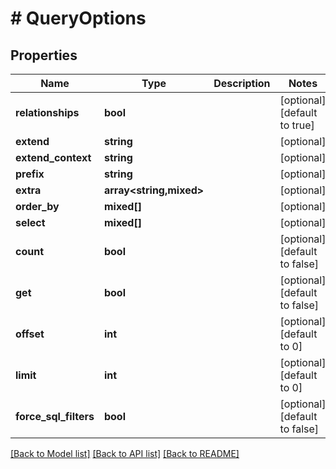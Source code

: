 # # QueryOptions

## Properties

Name | Type | Description | Notes
------------ | ------------- | ------------- | -------------
**relationships** | **bool** |  | [optional] [default to true]
**extend** | **string** |  | [optional]
**extend_context** | **string** |  | [optional]
**prefix** | **string** |  | [optional]
**extra** | **array<string,mixed>** |  | [optional]
**order_by** | **mixed[]** |  | [optional]
**select** | **mixed[]** |  | [optional]
**count** | **bool** |  | [optional] [default to false]
**get** | **bool** |  | [optional] [default to false]
**offset** | **int** |  | [optional] [default to 0]
**limit** | **int** |  | [optional] [default to 0]
**force_sql_filters** | **bool** |  | [optional] [default to false]

[[Back to Model list]](../../README.md#models) [[Back to API list]](../../README.md#endpoints) [[Back to README]](../../README.md)
